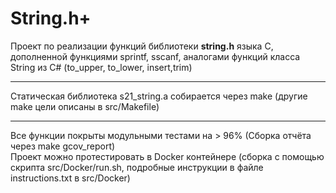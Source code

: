 # String.h+

Проект по реализации функций библиотеки **string.h** языка C, дополненной функциями sprintf, sscanf, аналогами функций класса String из C# (to_upper, to_lower, insert,trim)<br />
___
Статическая библиотека s21_string.a собирается через make (другие make цели описаны в src/Makefile)
___

Все функции покрыты модульными тестами на > 96% (Сборка отчёта через make gcov_report)<br />
Проект можно протестировать в Docker контейнере (сборка с помощью скрипта src/Docker/run.sh, подробные инструкции в файле instructions.txt в src/Docker)
